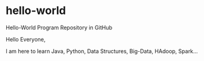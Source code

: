 # hello-world
Hello-World Program Repository in GitHub

Hello Everyone,

I am here to learn Java, Python, Data Structures, Big-Data, HAdoop, Spark...

